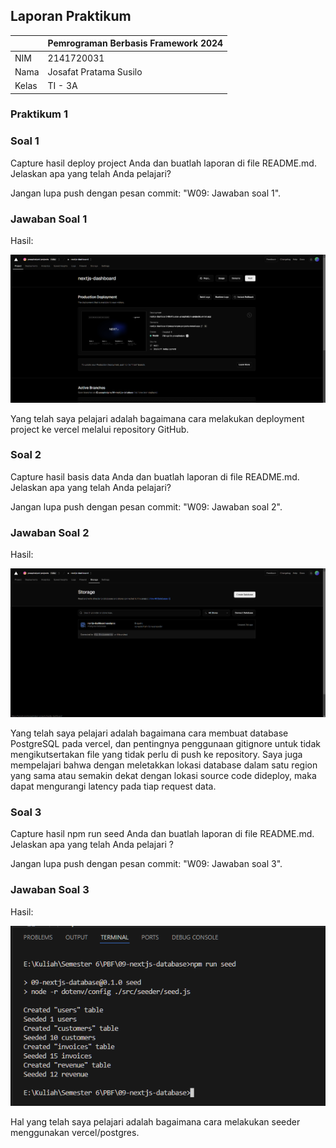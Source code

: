 ## Laporan Praktikum

|  | Pemrograman Berbasis Framework 2024 |
|--|--|
| NIM |  2141720031 |
| Nama |  Josafat Pratama Susilo |
| Kelas | TI - 3A |

### Praktikum 1

### Soal 1

Capture hasil deploy project Anda dan buatlah laporan di file README.md. Jelaskan apa yang telah Anda pelajari?

Jangan lupa push dengan pesan commit: "W09: Jawaban soal 1".

### Jawaban Soal 1

Hasil:

![Hasil](assets-report/1.png)

Yang telah saya pelajari adalah bagaimana cara melakukan deployment project ke vercel melalui repository GitHub. 

### Soal 2

Capture hasil basis data Anda dan buatlah laporan di file README.md. Jelaskan apa yang telah Anda pelajari?

Jangan lupa push dengan pesan commit: "W09: Jawaban soal 2".

### Jawaban Soal 2

Hasil:

![Hasil](assets-report/2.png)

Yang telah saya pelajari adalah bagaimana cara membuat database PostgreSQL pada vercel, dan pentingnya penggunaan gitignore untuk tidak mengikutsertakan file yang tidak perlu di push ke repository. Saya juga mempelajari bahwa dengan meletakkan lokasi database dalam satu region yang sama atau semakin dekat dengan lokasi source code dideploy, maka dapat mengurangi latency pada tiap request data.

### Soal 3

Capture hasil npm run seed Anda dan buatlah laporan di file README.md. Jelaskan apa yang telah Anda pelajari ?

Jangan lupa push dengan pesan commit: "W09: Jawaban soal 3".

### Jawaban Soal 3

Hasil:

![Hasil](assets-report/3.png)

Hal yang telah saya pelajari adalah bagaimana cara melakukan seeder menggunakan vercel/postgres.
